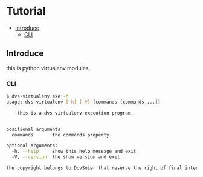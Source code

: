 # Tutorial

- [Introduce](#introduce)
  - [CLI](#cli)

## Introduce

this is python virtualenv modules.

### CLI

```bash
$ dvs-virtualenv.exe -h
usage: dvs-virtualenv [-h] [-V] [commands [commands ...]]

    this is a dvs virtualenv execution program.


positional arguments:
  commands       the commands property.

optional arguments:
  -h, --help     show this help message and exit
  -V, --version  the show version and exit.

the copyright belongs to DovSnier that reserve the right of final interpretation.
```
